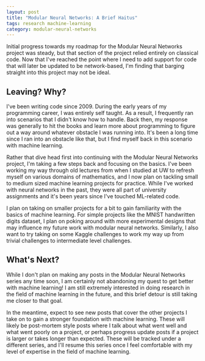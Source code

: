 ```yaml
---
layout: post
title: "Modular Neural Networks: A Brief Haitus"
tags: research machine-learning
category: modular-neural-networks
---
```

Initial progress towards my roadmap for the Modular Neural Networks project was
steady, but that section of the project relied entirely on classical code. Now
that I've reached the point where I need to add support for code that will later
be updated to be network-based, I'm finding that barging straight into this
project may not be ideal.

## Leaving? Why?
I've been writing code since 2009. During the early years of my programming
career, I was entirely self taught. As a result, I frequently ran into scenarios
that I didn't know how to handle. Back then, my response was generally to hit
the books and learn more about programming to figure out a way around whatever
obstacle I was running into. It's been a long time since I ran into an obstacle
like that, but I find myself back in this scenario with machine learning.

Rather that dive head first into continuing with the Modular Neural Networks
project, I'm taking a few steps back and focusing on the basics. I've been
working my way through old lectures from when I studied at UW to refresh myself
on various domains of mathematics, and I now plan on tackling small to medium
sized machine learning projects for practice. While I've worked with neural
networks in the past, they were all part of university assignments and it's been
years since I've touched ML-related code.

I plan on taking on smaller projects for a bit to gain familiarity with the
basics of machine learning. For simple projects like the MNIST handwritten
digits dataset, I plan on poking around with more experimental designs that
may influence my future work with modular neural networks. Similarly, I also
want to try taking on some Kaggle challenges to work my way up from trivial
challenges to intermediate level challenges.

## What's Next?
While I don't plan on making any posts in the Modular Neural Networks series
any time soon, I am certainly not abandoning my quest to get better with machine
learning! I am still extremely interested in doing research in the field of
machine learning in the future, and this brief detour is still taking me closer
to that goal.

In the meantime, expect to see new posts that cover the other projects I take on
to gain a stronger foundation with machine learning. These will likely be
post-mortem style posts where I talk about what went well and what went poorly
on a project, or perhaps progress update posts if a project is larger or takes
longer than expected. These will be tracked under a different series, and I'll
resume this series once I feel comfortable with my level of expertise in the
field of machine learning.
